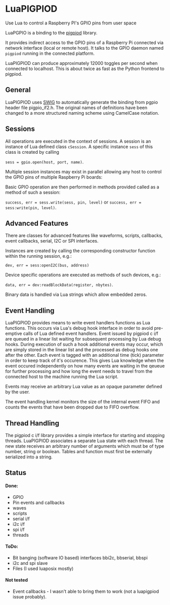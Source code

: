 # LuaPIGPIOD
Use Lua to control a Raspberry PI's GPIO pins from user space

LuaPGPIO is a binding to the [pigpiod](https://github.com/joan2937/pigpio) library. 

It provides indirect access to the GPIO pins of a Raspberry Pi connected via network interface (local or remote host). It talks to the GPIO daemon named `pigpiod` running in the connected platform.

LuaPIGPIOD can produce approximately 12000 toggles per second when connected to localhost. This is about twice as fast as the Python frontend to pigpiod. 

## General
LuaPIGPIOD uses [SWIG](http://www.swig.org/) to automatically generate the binding from pgpio header file pigpio_if2.h. The original names of definitions have been changed to a more structured naming scheme using CamelCase notation.

## Sessions
All operations are executed in the context of sessions. A session is an instance of Lua defined class `cSession`. A specific instance `sess` of this class is created by calling

`sess = gpio.open(host, port, name)`. 

Multiple session instances may exist in parallel allowing any host to control the GPIO pins of multiple Raspberry Pi boards:

Basic GPIO operation are then performed in methods provided called as a method of such a session:

`success, err = sess.write(sess, pin, level)` or
`success, err = sess:write(pin, level)`.

## Advanced Features ##
There are classes for advanced features like waveforms, scripts, callbacks, event callbacks, serial, I2C or SPI interfaces.

Instances are created by calling the corresponding constructor function within the running session, e.g.:

`dev, err = sess:openI2C(bus, address)`

Device specific operations are executed as methods of such devices, e.g.:

`data, err = dev:readBlockData(register, nbytes)`.

Binary data is handled via Lua strings which allow embedded zeros.



## Event Handling
LuaPIGPIOD provides means to write event handlers functions as Lua functions. This occurs via Lua's debug hook interface in order to avoid pre-emptive calls of Lua defined event handlers.
Event issued by pigpiod c i/f are queued in a linear list waiting for subsequent processing by Lua debug hooks. During execution of such a hook additional events may occur, which are simply stored in the linear list and the processed as debug hooks one after the other.
Each event is tagged with an additional time (tick) parameter in order to keep track of it's occurence. This gives Lua knowledge when the event occured independently on how many events are waiting in the qeueue for further processing and how long the event needs to travel from the connected host to the machine running the Lua script.

Events may receive an arbitrary Lua value as an opaque parameter defined by the user.

The event handling kernel monitors the size of the internal event FIFO and counts the events that have been dropped due to FIFO overflow.

## Thread Handling
The pigpiod c i/f library provides a simple interface for starting and stopping threads. LuaPIGPIOD associates a separate Lua state with each thread. The new state receives an arbitrary number of arguments which must be of type number, string or boolean. Tables and function must first be externally serialized into a string.

## Status
#### Done: 
* GPIO 
* Pin events and callbacks 
* waves
* scripts
* serial i/f
* i2c i/f
* spi i/f
* threads

#### ToDo: 
* Bit banging (software IO based) interfaces bbi2c, bbserial, bbspi
* i2c and spi slave
* Files (I used luaposix mostly)

#### Not tested
* Event callbacks - I wasn't able to bring them to work (not a luapigpiod issue probably).

